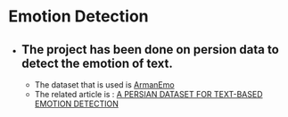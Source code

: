 # Emotion Detection

* ## The project has been done on persion data to detect the emotion of text.
   + The dataset that is used is [ArmanEmo](https://github.com/Arman-Rayan-Sharif/arman-text-emotion?tab=readme-ov-file)
   + The related article is : [A PERSIAN DATASET FOR TEXT-BASED EMOTION DETECTION](https://arxiv.org/pdf/2207.11808.pdf)

